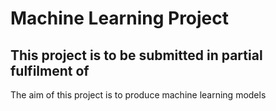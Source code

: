 # Machine Learning Project
## This project is to be submitted in partial fulfilment of 
The aim of this project is to produce machine learning models  
